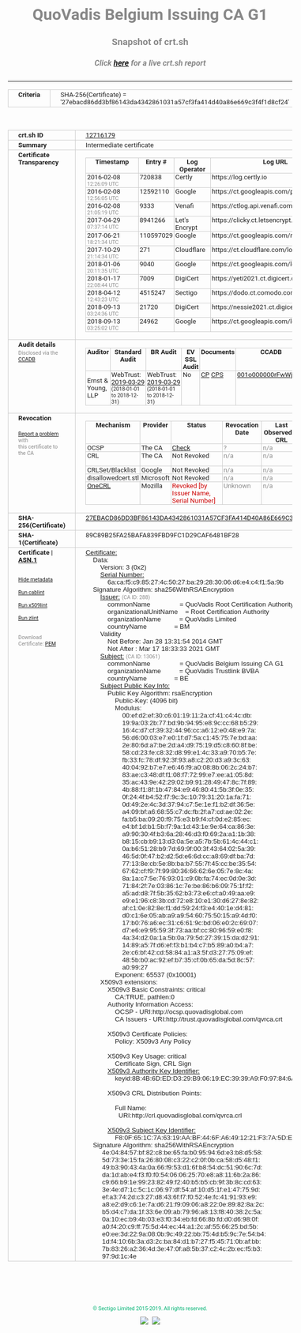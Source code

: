 # QuoVadis Belgium Issuing CA G1
### Snapshot of crt.sh
##### Click [here](https://crt.sh/?q=27EBACD86DD3BF86143DA4342861031A57CF3FA414D40A86E669C3F4F1D8CF24) for a live crt.sh report

---
<!DOCTYPE HTML PUBLIC "-//W3C//DTD HTML 4.0 Transitional//EN">
<HTML>
<HEAD>
  <META http-equiv="Content-Type" content="text/html; charset=UTF-8">
  <TITLE>crt.sh | 27ebacd86dd3bf86143da4342861031a57cf3fa414d40a86e669c3f4f1d8cf24</TITLE>
  <META name="description" content="Free CT Log Certificate Search Tool from Sectigo (formerly Comodo CA)">
  <META name="keywords" content="crt.sh, CT, Certificate Transparency, Certificate Search, SSL Certificate, Sectigo, Comodo CA">
  <LINK href="//fonts.googleapis.com/css?family=Roboto+Mono|Roboto:400,400i,700,700i" rel="stylesheet">
  <STYLE type="text/css">
    a {
      white-space: nowrap;
    }
    body {
      color: #888888;
      font: 12pt Roboto, sans-serif;
      padding-top: 10px;
      text-align: center
    }
    form {
      margin: 0px
    }
    span {
      border-radius: 10px
    }
    span.heading {
      color: #888888;
      font: 12pt Roboto, sans-serif
    }
    span.title {
      background-color: #00B373;
      color: #FFFFFF;
      font: bold 18pt Roboto, sans-serif;
      padding: 0px 5px
    }
    span.text {
      color: #888888;
      font: 10pt Roboto, sans-serif
    }
    span.whiteongrey {
      background-color: #D9D9D6;
      color: #FFFFFF;
      font: bold 18pt Roboto, sans-serif;
      padding: 0px 5px
    }
    table {
      border-collapse: collapse;
      color: #222222;
      font: 10pt Roboto, sans-serif;
      margin-left: auto;
      margin-right: auto
    }
    table.options {
      border: none;
      margin-left: 10px
    }
    td, th {
      border: 1px solid #CCCCCC;
      padding: 0px 2px;
      text-align: left;
      vertical-align: top
    }
    td.outer, th.outer {
      border: 1px solid #CCCCCC;
      padding: 2px 20px;
      text-align: left
    }
    th.heading {
      color: #888888;
      font: bold italic 12pt Roboto, sans-serif;
      padding: 20px 0px 0px;
      text-align: center
    }
    th.options, td.options {
      border: none;
      vertical-align: middle
    }
    td.text {
      font: 10pt "Roboto Mono", sans-serif;
      padding: 2px 20px
    }
    td.heading {
      border: none;
      color: #888888;
      font: 12pt Roboto, sans-serif;
      padding-top: 20px;
      text-align: center
    }
    table.lint td, th {
      text-align: center
    }
    .button {
      background-color: #00B373;
      border-radius: 10px;
      color: #FFFFFF;
      font: bold 13pt Roboto, sans-serif
    }
    .copyright {
      font: 8pt Roboto, sans-serif;
      color: #00B373
    }
    .input {
      border: 1px solid #888888;
      font-weight: bold;
      text-align: center
    }
    .small {
      font: 8pt Roboto, sans-serif;
      color: #888888
    }
    .error {
      background-color: #FFDFDF;
      color: #CC0000;
      font-weight: bold
    }
    .fatal {
      background-color: #0000AA;
      color: #FFFFFF;
      font-weight: bold
    }
    .notice {
      background-color: #FFFFDF;
      color: #606000
    }
    .warning {
      background-color: #FFEFDF;
      color: #DF6000
    }
  </STYLE>
</HEAD>
<BODY>

<TABLE>
  <TR>
    <TH class="outer">Criteria</TH>
    <TD class="outer">SHA-256(Certificate) = '27ebacd86dd3bf86143da4342861031a57cf3fa414d40a86e669c3f4f1d8cf24'</TD>
  </TR>
</TABLE>
<BR>
<TABLE>
  <TR>
    <TH class="outer">crt.sh ID</TH>
    <TD class="outer"><A href="?id=12716179">12716179</A></TD>
  </TR>
  <TR>
    <TH class="outer">Summary</TH>
    <TD class="outer">Intermediate certificate</TD>
  </TR>
  <TR>
    <TH class="outer">Certificate<BR>Transparency</TH>
    <TD class="outer">
<TABLE class="options" style="margin-left:0px">
  <TR>
    <TH>Timestamp</TH>
    <TH>Entry #</TH>
    <TH>Log Operator</TH>
    <TH>Log URL</TH>
  </TR>
  <TR>
    <TD>2016-02-08&nbsp; <FONT class="small">12:26:09 UTC</FONT></TD>
    <TD>720838</TD>
    <TD>Certly</TD>
    <TD>https://log.certly.io</TD>
  </TR>
  <TR>
    <TD>2016-02-08&nbsp; <FONT class="small">12:56:05 UTC</FONT></TD>
    <TD>12592110</TD>
    <TD>Google</TD>
    <TD>https://ct.googleapis.com/pilot</TD>
  </TR>
  <TR>
    <TD>2016-02-08&nbsp; <FONT class="small">21:05:19 UTC</FONT></TD>
    <TD>9333</TD>
    <TD>Venafi</TD>
    <TD>https://ctlog.api.venafi.com</TD>
  </TR>
  <TR>
    <TD>2017-04-29&nbsp; <FONT class="small">07:37:14 UTC</FONT></TD>
    <TD>8941266</TD>
    <TD>Let's Encrypt</TD>
    <TD>https://clicky.ct.letsencrypt.org</TD>
  </TR>
  <TR>
    <TD>2017-06-21&nbsp; <FONT class="small">18:21:34 UTC</FONT></TD>
    <TD>110597029</TD>
    <TD>Google</TD>
    <TD>https://ct.googleapis.com/rocketeer</TD>
  </TR>
  <TR>
    <TD>2017-10-29&nbsp; <FONT class="small">21:14:34 UTC</FONT></TD>
    <TD>271</TD>
    <TD>Cloudflare</TD>
    <TD>https://ct.cloudflare.com/logs/nimbus2021</TD>
  </TR>
  <TR>
    <TD>2018-01-06&nbsp; <FONT class="small">20:11:35 UTC</FONT></TD>
    <TD>9040</TD>
    <TD>Google</TD>
    <TD>https://ct.googleapis.com/logs/argon2021</TD>
  </TR>
  <TR>
    <TD>2018-01-17&nbsp; <FONT class="small">22:08:44 UTC</FONT></TD>
    <TD>7009</TD>
    <TD>DigiCert</TD>
    <TD>https://yeti2021.ct.digicert.com/log</TD>
  </TR>
  <TR>
    <TD>2018-04-12&nbsp; <FONT class="small">12:43:23 UTC</FONT></TD>
    <TD>4515247</TD>
    <TD>Sectigo</TD>
    <TD>https://dodo.ct.comodo.com</TD>
  </TR>
  <TR>
    <TD>2018-09-13&nbsp; <FONT class="small">03:24:36 UTC</FONT></TD>
    <TD>21720</TD>
    <TD>DigiCert</TD>
    <TD>https://nessie2021.ct.digicert.com/log</TD>
  </TR>
  <TR>
    <TD>2018-09-13&nbsp; <FONT class="small">03:25:02 UTC</FONT></TD>
    <TD>24962</TD>
    <TD>Google</TD>
    <TD>https://ct.googleapis.com/logs/xenon2021</TD>
  </TR>
</TABLE>
    </TD>
  </TR>
  <TR>
    <TH class="outer">Audit details<BR>
      <DIV class="small" style="padding-top:3px">Disclosed via the
        <A href="//ccadb-public.secure.force.com/mozilla/PublicAllIntermediateCerts" target="_blank">CCADB</A></DIV>
    </TH>
    <TD class="outer">
<TABLE class="options" style="margin-left:0px">
  <TR>
    <TH>Auditor</TH>
    <TH>Standard Audit</TH>
    <TH>BR Audit</TH>
    <TH>EV SSL Audit</TH>
    <TH>Documents</TH>
    <TH>CCADB</TH>
    <TH>Root Owner / Certificate</TH>
  </TR>
  <TR>
    <TD style="vertical-align:middle">Ernst & Young, LLP</TD>
    <TD>WebTrust:
      <A href="https://www.cpacanada.ca/generichandlers/CPACHandler.ashx?attachmentid=227627" target="_blank">2019-03-29</A>
      <BR><FONT style="font-size:8pt">(2018-01-01 to 2018-12-31)</FONT></TD>
    <TD>WebTrust:
      <A href="https://www.cpacanada.ca/generichandlers/CPACHandler.ashx?attachmentid=227628" target="_blank">2019-03-29</A>
      <BR><FONT style="font-size:8pt">(2018-01-01 to 2018-12-31)</FONT></TD>
    <TD>No    <TD>
      <A href="https://www.quovadisglobal.com/~/media/Files/Repository/QV_RCA1_RCA3_CPCPS_V4_25.ashx" target="blank">CP</A>
      <A href="https://www.quovadisglobal.com/~/media/Files/Repository/QV_RCA2_CPCPS_v2.5.ashx" target="blank">CPS</A>
    </TD>
    <TD><A href="//ccadb.force.com/001o000000rFwWjAAK" target="_blank">001o000000rFwWjAAK</A></TD>
    <TD><A href="/?id=8878">QuoVadis</A></TD>
  </TR>
</TABLE>
    </TD>
  </TR>
  <TR>
    <TH class="outer">Revocation<BR><BR>
      <DIV class="small" style="padding-top:3px"><A href="?id=12716179&opt=problemreporting">Report a problem</A> with<BR>this certificate to the CA</DIV></TH>
    <TD class="outer">
      <TABLE class="options" style="margin-left:0px">
        <TR>
          <TH>Mechanism</TH>
          <TH>Provider</TH>
          <TH>Status</TH>
          <TH>Revocation Date</TH>
          <TH>Last Observed in CRL</TH>
          <TH>Last Checked <SPAN style="color:#CC0000;vertical-align:middle;font-size:70%;font-weight:normal">(Error)</SPAN></TH>
        </TR>
        <TR>
          <TD>OCSP</TD>
          <TD>The CA</TD>
          <TD><A href="?id=12716179&opt=ocsp">Check</A></TD>
          <TD><SPAN style="color:#888888">?</SPAN></TD>
          <TD><SPAN style="color:#888888">n/a</SPAN></TD>
          <TD><SPAN style="color:#888888">?</SPAN></TD>
        </TR>
        <TR>
          <TD>CRL</TD>
          <TD>The CA</TD>
          <TD>Not Revoked</TD><TD><SPAN style="color:#888888">n/a</SPAN></TD><TD><SPAN style="color:#888888">n/a</SPAN></TD><TD>2019-12-04&nbsp; <FONT class="small">20:05:09 UTC</FONT></TD>
        </TR>
        <TR>
          <TD>CRLSet/Blacklist</TD>
          <TD>Google</TD>
          <TD>Not Revoked</TD>
          <TD><SPAN style="color:#888888">n/a</SPAN></TD>
          <TD><SPAN style="color:#888888">n/a</SPAN></TD>
          <TD><SPAN style="color:#888888">n/a</SPAN></TD>
        </TR>
        <TR>
          <TD>disallowedcert.stl</TD>
          <TD>Microsoft</TD>
          <TD>Not Revoked</TD>
          <TD><SPAN style="color:#888888">n/a</SPAN></TD>
          <TD><SPAN style="color:#888888">n/a</SPAN></TD>
          <TD><SPAN style="color:#888888">n/a</SPAN></TD>
        </TR>
        <TR>
          <TD><A href="/mozilla-onecrl" target="_blank">OneCRL</A></TD>
          <TD>Mozilla</TD>
          <TD><SPAN style="color:#CC0000">Revoked [by Issuer Name, Serial Number]</SPAN></TD><TD><SPAN style="color:#888888">Unknown</SPAN></TD>
          <TD><SPAN style="color:#888888">n/a</SPAN></TD>
          <TD><SPAN style="color:#888888">n/a</SPAN></TD>
        </TR>
      </TABLE>
    </TD>
  </TR>
  <TR>
    <TH class="outer">SHA-256(Certificate)</TH>
    <TD class="outer"><A href="//censys.io/certificates/27ebacd86dd3bf86143da4342861031a57cf3fa414d40a86e669c3f4f1d8cf24">27EBACD86DD3BF86143DA4342861031A57CF3FA414D40A86E669C3F4F1D8CF24</A></TD>
  </TR>
  <TR>
    <TH class="outer">SHA-1(Certificate)</TH>
    <TD class="outer">89C89B25FA25BAFA839FBD9FC1D29CAF6481BF28</TD>
  </TR>
  <TR>
    <TH class="outer">Certificate | <A href="?asn1=12716179">ASN.1</A>
      <SPAN class="small"><BR>
      <BR><BR><A href="?id=12716179&opt=nometadata">Hide metadata</A>
      <BR><BR><A href="?id=12716179&opt=cablint">Run cablint</A>
      <BR><BR><A href="?id=12716179&opt=x509lint">Run x509lint</A>
      <BR><BR><A href="?id=12716179&opt=zlint">Run zlint</A>
      <BR><BR><BR>Download Certificate: <A href="?d=12716179">PEM</A>
      </SPAN>
    </TH>
    <TD class="text"><A href="?d=12716179">Certificate:</A><BR>&nbsp;&nbsp;&nbsp;&nbsp;Data:<BR>&nbsp;&nbsp;&nbsp;&nbsp;&nbsp;&nbsp;&nbsp;&nbsp;Version:&nbsp;3&nbsp;(0x2)<BR>&nbsp;&nbsp;&nbsp;&nbsp;&nbsp;&nbsp;&nbsp;&nbsp;<A href="?serial=6acaf5c985274c5027ba29283006d6e4c4f15a9b">Serial&nbsp;Number:</A><BR>&nbsp;&nbsp;&nbsp;&nbsp;&nbsp;&nbsp;&nbsp;&nbsp;&nbsp;&nbsp;&nbsp;&nbsp;6a:ca:f5:c9:85:27:4c:50:27:ba:29:28:30:06:d6:e4:c4:f1:5a:9b<BR>&nbsp;&nbsp;&nbsp;&nbsp;Signature&nbsp;Algorithm:&nbsp;sha256WithRSAEncryption<BR>&nbsp;&nbsp;&nbsp;&nbsp;&nbsp;&nbsp;&nbsp;&nbsp;<A href="?caid=288">Issuer:</A> <SPAN class="small">(CA ID: 288)</SPAN><BR>&nbsp;&nbsp;&nbsp;&nbsp;&nbsp;&nbsp;&nbsp;&nbsp;&nbsp;&nbsp;&nbsp;&nbsp;commonName&nbsp;&nbsp;&nbsp;&nbsp;&nbsp;&nbsp;&nbsp;&nbsp;&nbsp;&nbsp;&nbsp;&nbsp;&nbsp;&nbsp;&nbsp;&nbsp;=&nbsp;QuoVadis&nbsp;Root&nbsp;Certification&nbsp;Authority<BR>&nbsp;&nbsp;&nbsp;&nbsp;&nbsp;&nbsp;&nbsp;&nbsp;&nbsp;&nbsp;&nbsp;&nbsp;organizationalUnitName&nbsp;&nbsp;&nbsp;&nbsp;=&nbsp;Root&nbsp;Certification&nbsp;Authority<BR>&nbsp;&nbsp;&nbsp;&nbsp;&nbsp;&nbsp;&nbsp;&nbsp;&nbsp;&nbsp;&nbsp;&nbsp;organizationName&nbsp;&nbsp;&nbsp;&nbsp;&nbsp;&nbsp;&nbsp;&nbsp;&nbsp;&nbsp;=&nbsp;QuoVadis&nbsp;Limited<BR>&nbsp;&nbsp;&nbsp;&nbsp;&nbsp;&nbsp;&nbsp;&nbsp;&nbsp;&nbsp;&nbsp;&nbsp;countryName&nbsp;&nbsp;&nbsp;&nbsp;&nbsp;&nbsp;&nbsp;&nbsp;&nbsp;&nbsp;&nbsp;&nbsp;&nbsp;&nbsp;&nbsp;=&nbsp;BM<BR>&nbsp;&nbsp;&nbsp;&nbsp;&nbsp;&nbsp;&nbsp;&nbsp;Validity<BR>&nbsp;&nbsp;&nbsp;&nbsp;&nbsp;&nbsp;&nbsp;&nbsp;&nbsp;&nbsp;&nbsp;&nbsp;Not&nbsp;Before:&nbsp;Jan&nbsp;28&nbsp;13:31:54&nbsp;2014&nbsp;GMT<BR>&nbsp;&nbsp;&nbsp;&nbsp;&nbsp;&nbsp;&nbsp;&nbsp;&nbsp;&nbsp;&nbsp;&nbsp;Not&nbsp;After&nbsp;:&nbsp;Mar&nbsp;17&nbsp;18:33:33&nbsp;2021&nbsp;GMT<BR>&nbsp;&nbsp;&nbsp;&nbsp;&nbsp;&nbsp;&nbsp;&nbsp;<A href="?caid=13061">Subject:</A> <SPAN class="small">(CA ID: 13061)</SPAN><BR>&nbsp;&nbsp;&nbsp;&nbsp;&nbsp;&nbsp;&nbsp;&nbsp;&nbsp;&nbsp;&nbsp;&nbsp;commonName&nbsp;&nbsp;&nbsp;&nbsp;&nbsp;&nbsp;&nbsp;&nbsp;&nbsp;&nbsp;&nbsp;&nbsp;&nbsp;&nbsp;&nbsp;&nbsp;=&nbsp;QuoVadis&nbsp;Belgium&nbsp;Issuing&nbsp;CA&nbsp;G1<BR>&nbsp;&nbsp;&nbsp;&nbsp;&nbsp;&nbsp;&nbsp;&nbsp;&nbsp;&nbsp;&nbsp;&nbsp;organizationName&nbsp;&nbsp;&nbsp;&nbsp;&nbsp;&nbsp;&nbsp;&nbsp;&nbsp;&nbsp;=&nbsp;QuoVadis&nbsp;Trustlink&nbsp;BVBA<BR>&nbsp;&nbsp;&nbsp;&nbsp;&nbsp;&nbsp;&nbsp;&nbsp;&nbsp;&nbsp;&nbsp;&nbsp;countryName&nbsp;&nbsp;&nbsp;&nbsp;&nbsp;&nbsp;&nbsp;&nbsp;&nbsp;&nbsp;&nbsp;&nbsp;&nbsp;&nbsp;&nbsp;=&nbsp;BE<BR>&nbsp;&nbsp;&nbsp;&nbsp;&nbsp;&nbsp;&nbsp;&nbsp;<A href="?spkisha256=6d9f307bb20a1e55fb413847c2ab86664dedd3b7d97db29744d2e8f652917ded">Subject&nbsp;Public&nbsp;Key&nbsp;Info:</A><BR>&nbsp;&nbsp;&nbsp;&nbsp;&nbsp;&nbsp;&nbsp;&nbsp;&nbsp;&nbsp;&nbsp;&nbsp;Public&nbsp;Key&nbsp;Algorithm:&nbsp;rsaEncryption<BR>&nbsp;&nbsp;&nbsp;&nbsp;&nbsp;&nbsp;&nbsp;&nbsp;&nbsp;&nbsp;&nbsp;&nbsp;&nbsp;&nbsp;&nbsp;&nbsp;Public-Key:&nbsp;(4096&nbsp;bit)<BR>&nbsp;&nbsp;&nbsp;&nbsp;&nbsp;&nbsp;&nbsp;&nbsp;&nbsp;&nbsp;&nbsp;&nbsp;&nbsp;&nbsp;&nbsp;&nbsp;Modulus:<BR>&nbsp;&nbsp;&nbsp;&nbsp;&nbsp;&nbsp;&nbsp;&nbsp;&nbsp;&nbsp;&nbsp;&nbsp;&nbsp;&nbsp;&nbsp;&nbsp;&nbsp;&nbsp;&nbsp;&nbsp;00:ef:d2:ef:30:c6:01:19:11:2a:cf:41:c4:4c:db:<BR>&nbsp;&nbsp;&nbsp;&nbsp;&nbsp;&nbsp;&nbsp;&nbsp;&nbsp;&nbsp;&nbsp;&nbsp;&nbsp;&nbsp;&nbsp;&nbsp;&nbsp;&nbsp;&nbsp;&nbsp;19:9a:03:2b:77:bd:9b:94:95:e8:9c:cc:68:b5:29:<BR>&nbsp;&nbsp;&nbsp;&nbsp;&nbsp;&nbsp;&nbsp;&nbsp;&nbsp;&nbsp;&nbsp;&nbsp;&nbsp;&nbsp;&nbsp;&nbsp;&nbsp;&nbsp;&nbsp;&nbsp;16:4c:d7:cf:39:32:44:96:cc:a6:12:e0:48:e9:7a:<BR>&nbsp;&nbsp;&nbsp;&nbsp;&nbsp;&nbsp;&nbsp;&nbsp;&nbsp;&nbsp;&nbsp;&nbsp;&nbsp;&nbsp;&nbsp;&nbsp;&nbsp;&nbsp;&nbsp;&nbsp;56:d6:00:03:e7:e0:1f:d7:5a:c1:45:75:7e:bd:aa:<BR>&nbsp;&nbsp;&nbsp;&nbsp;&nbsp;&nbsp;&nbsp;&nbsp;&nbsp;&nbsp;&nbsp;&nbsp;&nbsp;&nbsp;&nbsp;&nbsp;&nbsp;&nbsp;&nbsp;&nbsp;2e:80:6d:a7:be:2d:a4:d9:75:19:d5:c8:60:8f:be:<BR>&nbsp;&nbsp;&nbsp;&nbsp;&nbsp;&nbsp;&nbsp;&nbsp;&nbsp;&nbsp;&nbsp;&nbsp;&nbsp;&nbsp;&nbsp;&nbsp;&nbsp;&nbsp;&nbsp;&nbsp;58:cd:23:fe:c8:32:d8:99:e1:4c:33:a9:70:b5:7e:<BR>&nbsp;&nbsp;&nbsp;&nbsp;&nbsp;&nbsp;&nbsp;&nbsp;&nbsp;&nbsp;&nbsp;&nbsp;&nbsp;&nbsp;&nbsp;&nbsp;&nbsp;&nbsp;&nbsp;&nbsp;fb:33:fc:78:df:92:3f:93:a8:c2:20:d3:a9:3c:63:<BR>&nbsp;&nbsp;&nbsp;&nbsp;&nbsp;&nbsp;&nbsp;&nbsp;&nbsp;&nbsp;&nbsp;&nbsp;&nbsp;&nbsp;&nbsp;&nbsp;&nbsp;&nbsp;&nbsp;&nbsp;40:04:92:b7:e7:e6:46:f9:a0:08:8b:06:2c:24:b7:<BR>&nbsp;&nbsp;&nbsp;&nbsp;&nbsp;&nbsp;&nbsp;&nbsp;&nbsp;&nbsp;&nbsp;&nbsp;&nbsp;&nbsp;&nbsp;&nbsp;&nbsp;&nbsp;&nbsp;&nbsp;83:ae:c3:48:df:f1:08:f7:72:99:e7:ee:a1:05:8d:<BR>&nbsp;&nbsp;&nbsp;&nbsp;&nbsp;&nbsp;&nbsp;&nbsp;&nbsp;&nbsp;&nbsp;&nbsp;&nbsp;&nbsp;&nbsp;&nbsp;&nbsp;&nbsp;&nbsp;&nbsp;35:ac:43:9e:42:29:02:b9:91:28:49:47:8c:7f:89:<BR>&nbsp;&nbsp;&nbsp;&nbsp;&nbsp;&nbsp;&nbsp;&nbsp;&nbsp;&nbsp;&nbsp;&nbsp;&nbsp;&nbsp;&nbsp;&nbsp;&nbsp;&nbsp;&nbsp;&nbsp;4b:88:f1:8f:1b:47:84:e9:46:80:41:5b:3f:0e:35:<BR>&nbsp;&nbsp;&nbsp;&nbsp;&nbsp;&nbsp;&nbsp;&nbsp;&nbsp;&nbsp;&nbsp;&nbsp;&nbsp;&nbsp;&nbsp;&nbsp;&nbsp;&nbsp;&nbsp;&nbsp;0f:24:4f:b4:52:f7:9c:3c:10:79:31:20:1a:fa:71:<BR>&nbsp;&nbsp;&nbsp;&nbsp;&nbsp;&nbsp;&nbsp;&nbsp;&nbsp;&nbsp;&nbsp;&nbsp;&nbsp;&nbsp;&nbsp;&nbsp;&nbsp;&nbsp;&nbsp;&nbsp;0d:49:2e:4c:3d:37:94:c7:5e:1e:f1:b2:df:36:5e:<BR>&nbsp;&nbsp;&nbsp;&nbsp;&nbsp;&nbsp;&nbsp;&nbsp;&nbsp;&nbsp;&nbsp;&nbsp;&nbsp;&nbsp;&nbsp;&nbsp;&nbsp;&nbsp;&nbsp;&nbsp;a4:09:bf:a6:68:55:c7:dc:fb:2f:a7:cd:ae:02:2e:<BR>&nbsp;&nbsp;&nbsp;&nbsp;&nbsp;&nbsp;&nbsp;&nbsp;&nbsp;&nbsp;&nbsp;&nbsp;&nbsp;&nbsp;&nbsp;&nbsp;&nbsp;&nbsp;&nbsp;&nbsp;fa:b5:ba:09:20:f9:75:e3:b9:f4:cf:0d:e2:85:ec:<BR>&nbsp;&nbsp;&nbsp;&nbsp;&nbsp;&nbsp;&nbsp;&nbsp;&nbsp;&nbsp;&nbsp;&nbsp;&nbsp;&nbsp;&nbsp;&nbsp;&nbsp;&nbsp;&nbsp;&nbsp;e4:bf:1d:b1:5b:f7:9a:1d:43:1e:9e:64:ca:86:3e:<BR>&nbsp;&nbsp;&nbsp;&nbsp;&nbsp;&nbsp;&nbsp;&nbsp;&nbsp;&nbsp;&nbsp;&nbsp;&nbsp;&nbsp;&nbsp;&nbsp;&nbsp;&nbsp;&nbsp;&nbsp;a9:90:30:4f:b3:6a:28:46:d3:f0:69:2a:a1:1b:38:<BR>&nbsp;&nbsp;&nbsp;&nbsp;&nbsp;&nbsp;&nbsp;&nbsp;&nbsp;&nbsp;&nbsp;&nbsp;&nbsp;&nbsp;&nbsp;&nbsp;&nbsp;&nbsp;&nbsp;&nbsp;b8:15:cb:b9:13:d3:0a:5e:a5:7b:5b:61:4c:44:c1:<BR>&nbsp;&nbsp;&nbsp;&nbsp;&nbsp;&nbsp;&nbsp;&nbsp;&nbsp;&nbsp;&nbsp;&nbsp;&nbsp;&nbsp;&nbsp;&nbsp;&nbsp;&nbsp;&nbsp;&nbsp;0a:b6:51:28:b9:7d:69:9f:00:3f:43:64:02:5a:39:<BR>&nbsp;&nbsp;&nbsp;&nbsp;&nbsp;&nbsp;&nbsp;&nbsp;&nbsp;&nbsp;&nbsp;&nbsp;&nbsp;&nbsp;&nbsp;&nbsp;&nbsp;&nbsp;&nbsp;&nbsp;46:5d:0f:47:b2:d2:5d:e6:6d:cc:a8:69:df:ba:7d:<BR>&nbsp;&nbsp;&nbsp;&nbsp;&nbsp;&nbsp;&nbsp;&nbsp;&nbsp;&nbsp;&nbsp;&nbsp;&nbsp;&nbsp;&nbsp;&nbsp;&nbsp;&nbsp;&nbsp;&nbsp;77:13:8e:cb:5e:8b:ba:b7:55:7f:45:cc:be:35:54:<BR>&nbsp;&nbsp;&nbsp;&nbsp;&nbsp;&nbsp;&nbsp;&nbsp;&nbsp;&nbsp;&nbsp;&nbsp;&nbsp;&nbsp;&nbsp;&nbsp;&nbsp;&nbsp;&nbsp;&nbsp;67:62:cf:f9:7f:99:80:36:66:62:6e:05:7e:8c:4a:<BR>&nbsp;&nbsp;&nbsp;&nbsp;&nbsp;&nbsp;&nbsp;&nbsp;&nbsp;&nbsp;&nbsp;&nbsp;&nbsp;&nbsp;&nbsp;&nbsp;&nbsp;&nbsp;&nbsp;&nbsp;8a:1a:c7:5e:76:93:01:c9:0b:fa:74:ec:0d:0e:3d:<BR>&nbsp;&nbsp;&nbsp;&nbsp;&nbsp;&nbsp;&nbsp;&nbsp;&nbsp;&nbsp;&nbsp;&nbsp;&nbsp;&nbsp;&nbsp;&nbsp;&nbsp;&nbsp;&nbsp;&nbsp;71:84:2f:7e:03:86:1c:7e:be:86:b6:09:75:1f:f2:<BR>&nbsp;&nbsp;&nbsp;&nbsp;&nbsp;&nbsp;&nbsp;&nbsp;&nbsp;&nbsp;&nbsp;&nbsp;&nbsp;&nbsp;&nbsp;&nbsp;&nbsp;&nbsp;&nbsp;&nbsp;a5:ad:d8:7f:5b:35:62:b3:73:e6:cf:a0:49:aa:e9:<BR>&nbsp;&nbsp;&nbsp;&nbsp;&nbsp;&nbsp;&nbsp;&nbsp;&nbsp;&nbsp;&nbsp;&nbsp;&nbsp;&nbsp;&nbsp;&nbsp;&nbsp;&nbsp;&nbsp;&nbsp;e9:e1:96:c8:3b:cd:72:e8:10:e1:30:d6:27:8e:82:<BR>&nbsp;&nbsp;&nbsp;&nbsp;&nbsp;&nbsp;&nbsp;&nbsp;&nbsp;&nbsp;&nbsp;&nbsp;&nbsp;&nbsp;&nbsp;&nbsp;&nbsp;&nbsp;&nbsp;&nbsp;af:c1:0e:82:8e:f1:dd:59:24:f3:e4:40:1e:d4:81:<BR>&nbsp;&nbsp;&nbsp;&nbsp;&nbsp;&nbsp;&nbsp;&nbsp;&nbsp;&nbsp;&nbsp;&nbsp;&nbsp;&nbsp;&nbsp;&nbsp;&nbsp;&nbsp;&nbsp;&nbsp;d0:c1:6e:05:ab:a9:a9:54:60:75:50:15:a9:4d:f0:<BR>&nbsp;&nbsp;&nbsp;&nbsp;&nbsp;&nbsp;&nbsp;&nbsp;&nbsp;&nbsp;&nbsp;&nbsp;&nbsp;&nbsp;&nbsp;&nbsp;&nbsp;&nbsp;&nbsp;&nbsp;17:b0:76:a6:ec:31:c6:61:9c:bd:06:e0:2c:69:07:<BR>&nbsp;&nbsp;&nbsp;&nbsp;&nbsp;&nbsp;&nbsp;&nbsp;&nbsp;&nbsp;&nbsp;&nbsp;&nbsp;&nbsp;&nbsp;&nbsp;&nbsp;&nbsp;&nbsp;&nbsp;d7:e6:e9:95:59:3f:73:aa:bf:cc:80:96:59:e0:f8:<BR>&nbsp;&nbsp;&nbsp;&nbsp;&nbsp;&nbsp;&nbsp;&nbsp;&nbsp;&nbsp;&nbsp;&nbsp;&nbsp;&nbsp;&nbsp;&nbsp;&nbsp;&nbsp;&nbsp;&nbsp;4a:34:d2:0a:1a:5b:0a:79:5d:27:39:15:da:d2:91:<BR>&nbsp;&nbsp;&nbsp;&nbsp;&nbsp;&nbsp;&nbsp;&nbsp;&nbsp;&nbsp;&nbsp;&nbsp;&nbsp;&nbsp;&nbsp;&nbsp;&nbsp;&nbsp;&nbsp;&nbsp;14:89:a5:7f:d6:ef:f3:b1:b4:c7:b5:89:a0:b4:a7:<BR>&nbsp;&nbsp;&nbsp;&nbsp;&nbsp;&nbsp;&nbsp;&nbsp;&nbsp;&nbsp;&nbsp;&nbsp;&nbsp;&nbsp;&nbsp;&nbsp;&nbsp;&nbsp;&nbsp;&nbsp;2e:c6:bf:42:cd:58:84:a1:a3:5f:d3:27:75:09:ef:<BR>&nbsp;&nbsp;&nbsp;&nbsp;&nbsp;&nbsp;&nbsp;&nbsp;&nbsp;&nbsp;&nbsp;&nbsp;&nbsp;&nbsp;&nbsp;&nbsp;&nbsp;&nbsp;&nbsp;&nbsp;48:5b:b0:ac:92:ef:b7:35:cf:0b:65:da:5d:8c:57:<BR>&nbsp;&nbsp;&nbsp;&nbsp;&nbsp;&nbsp;&nbsp;&nbsp;&nbsp;&nbsp;&nbsp;&nbsp;&nbsp;&nbsp;&nbsp;&nbsp;&nbsp;&nbsp;&nbsp;&nbsp;a0:99:27<BR>&nbsp;&nbsp;&nbsp;&nbsp;&nbsp;&nbsp;&nbsp;&nbsp;&nbsp;&nbsp;&nbsp;&nbsp;&nbsp;&nbsp;&nbsp;&nbsp;Exponent:&nbsp;65537&nbsp;(0x10001)<BR>&nbsp;&nbsp;&nbsp;&nbsp;&nbsp;&nbsp;&nbsp;&nbsp;X509v3&nbsp;extensions:<BR>&nbsp;&nbsp;&nbsp;&nbsp;&nbsp;&nbsp;&nbsp;&nbsp;&nbsp;&nbsp;&nbsp;&nbsp;X509v3&nbsp;Basic&nbsp;Constraints:&nbsp;critical<BR>&nbsp;&nbsp;&nbsp;&nbsp;&nbsp;&nbsp;&nbsp;&nbsp;&nbsp;&nbsp;&nbsp;&nbsp;&nbsp;&nbsp;&nbsp;&nbsp;CA:TRUE,&nbsp;pathlen:0<BR>&nbsp;&nbsp;&nbsp;&nbsp;&nbsp;&nbsp;&nbsp;&nbsp;&nbsp;&nbsp;&nbsp;&nbsp;Authority&nbsp;Information&nbsp;Access:&nbsp;<BR>&nbsp;&nbsp;&nbsp;&nbsp;&nbsp;&nbsp;&nbsp;&nbsp;&nbsp;&nbsp;&nbsp;&nbsp;&nbsp;&nbsp;&nbsp;&nbsp;OCSP&nbsp;-&nbsp;URI:http://ocsp.quovadisglobal.com<BR>&nbsp;&nbsp;&nbsp;&nbsp;&nbsp;&nbsp;&nbsp;&nbsp;&nbsp;&nbsp;&nbsp;&nbsp;&nbsp;&nbsp;&nbsp;&nbsp;CA&nbsp;Issuers&nbsp;-&nbsp;URI:http://trust.quovadisglobal.com/qvrca.crt<BR><BR>&nbsp;&nbsp;&nbsp;&nbsp;&nbsp;&nbsp;&nbsp;&nbsp;&nbsp;&nbsp;&nbsp;&nbsp;X509v3&nbsp;Certificate&nbsp;Policies:&nbsp;<BR>&nbsp;&nbsp;&nbsp;&nbsp;&nbsp;&nbsp;&nbsp;&nbsp;&nbsp;&nbsp;&nbsp;&nbsp;&nbsp;&nbsp;&nbsp;&nbsp;Policy:&nbsp;X509v3&nbsp;Any&nbsp;Policy<BR><BR>&nbsp;&nbsp;&nbsp;&nbsp;&nbsp;&nbsp;&nbsp;&nbsp;&nbsp;&nbsp;&nbsp;&nbsp;X509v3&nbsp;Key&nbsp;Usage:&nbsp;critical<BR>&nbsp;&nbsp;&nbsp;&nbsp;&nbsp;&nbsp;&nbsp;&nbsp;&nbsp;&nbsp;&nbsp;&nbsp;&nbsp;&nbsp;&nbsp;&nbsp;Certificate&nbsp;Sign,&nbsp;CRL&nbsp;Sign<BR>&nbsp;&nbsp;&nbsp;&nbsp;&nbsp;&nbsp;&nbsp;&nbsp;&nbsp;&nbsp;&nbsp;&nbsp;<A href="?ski=8b4b6dedd329b90619ec3939a9f097846acbefdf">X509v3&nbsp;Authority&nbsp;Key&nbsp;Identifier:</A><BR>&nbsp;&nbsp;&nbsp;&nbsp;&nbsp;&nbsp;&nbsp;&nbsp;&nbsp;&nbsp;&nbsp;&nbsp;&nbsp;&nbsp;&nbsp;&nbsp;keyid:8B:4B:6D:ED:D3:29:B9:06:19:EC:39:39:A9:F0:97:84:6A:CB:EF:DF<BR><BR>&nbsp;&nbsp;&nbsp;&nbsp;&nbsp;&nbsp;&nbsp;&nbsp;&nbsp;&nbsp;&nbsp;&nbsp;X509v3&nbsp;CRL&nbsp;Distribution&nbsp;Points:&nbsp;<BR><BR>&nbsp;&nbsp;&nbsp;&nbsp;&nbsp;&nbsp;&nbsp;&nbsp;&nbsp;&nbsp;&nbsp;&nbsp;&nbsp;&nbsp;&nbsp;&nbsp;Full&nbsp;Name:<BR>&nbsp;&nbsp;&nbsp;&nbsp;&nbsp;&nbsp;&nbsp;&nbsp;&nbsp;&nbsp;&nbsp;&nbsp;&nbsp;&nbsp;&nbsp;&nbsp;&nbsp;&nbsp;URI:http://crl.quovadisglobal.com/qvrca.crl<BR><BR>&nbsp;&nbsp;&nbsp;&nbsp;&nbsp;&nbsp;&nbsp;&nbsp;&nbsp;&nbsp;&nbsp;&nbsp;<A href="?ski=f80f651c7a6319aabf446fa6491221f37a5de30d">X509v3&nbsp;Subject&nbsp;Key&nbsp;Identifier:</A><BR>&nbsp;&nbsp;&nbsp;&nbsp;&nbsp;&nbsp;&nbsp;&nbsp;&nbsp;&nbsp;&nbsp;&nbsp;&nbsp;&nbsp;&nbsp;&nbsp;F8:0F:65:1C:7A:63:19:AA:BF:44:6F:A6:49:12:21:F3:7A:5D:E3:0D<BR>&nbsp;&nbsp;&nbsp;&nbsp;Signature&nbsp;Algorithm:&nbsp;sha256WithRSAEncryption<BR>&nbsp;&nbsp;&nbsp;&nbsp;&nbsp;&nbsp;&nbsp;&nbsp;&nbsp;4e:04:84:57:bf:82:c8:be:65:fa:b0:95:94:6d:e3:b8:d5:58:<BR>&nbsp;&nbsp;&nbsp;&nbsp;&nbsp;&nbsp;&nbsp;&nbsp;&nbsp;5d:73:3e:15:fa:26:80:08:c3:22:c2:0f:0b:ca:58:d5:48:f1:<BR>&nbsp;&nbsp;&nbsp;&nbsp;&nbsp;&nbsp;&nbsp;&nbsp;&nbsp;49:b3:90:43:4a:0a:66:f9:53:d1:6f:b8:54:dc:51:90:6c:7d:<BR>&nbsp;&nbsp;&nbsp;&nbsp;&nbsp;&nbsp;&nbsp;&nbsp;&nbsp;da:1d:ab:e4:f3:f0:f0:54:06:06:25:70:e8:a8:11:6b:2a:86:<BR>&nbsp;&nbsp;&nbsp;&nbsp;&nbsp;&nbsp;&nbsp;&nbsp;&nbsp;c9:66:b9:1e:99:23:82:49:f2:40:b5:b5:cb:9f:3b:8c:cd:63:<BR>&nbsp;&nbsp;&nbsp;&nbsp;&nbsp;&nbsp;&nbsp;&nbsp;&nbsp;3e:4e:d7:1c:5c:1c:06:97:df:54:af:10:d5:1f:e1:47:75:9d:<BR>&nbsp;&nbsp;&nbsp;&nbsp;&nbsp;&nbsp;&nbsp;&nbsp;&nbsp;ef:a3:74:2d:c3:27:d8:43:6f:f7:f0:52:4e:fc:41:91:93:e9:<BR>&nbsp;&nbsp;&nbsp;&nbsp;&nbsp;&nbsp;&nbsp;&nbsp;&nbsp;a8:e2:d9:c6:1e:7a:d6:21:f9:09:06:a8:22:0e:89:82:8a:2c:<BR>&nbsp;&nbsp;&nbsp;&nbsp;&nbsp;&nbsp;&nbsp;&nbsp;&nbsp;b5:d4:c7:da:1f:33:6e:09:ab:79:96:a8:13:f8:40:38:2c:5a:<BR>&nbsp;&nbsp;&nbsp;&nbsp;&nbsp;&nbsp;&nbsp;&nbsp;&nbsp;0a:10:ec:b9:4b:03:e3:f0:34:eb:fd:66:8b:fd:d0:d6:98:0f:<BR>&nbsp;&nbsp;&nbsp;&nbsp;&nbsp;&nbsp;&nbsp;&nbsp;&nbsp;a0:f4:20:c9:ff:75:5d:44:ec:44:a1:2c:af:55:66:25:bd:5b:<BR>&nbsp;&nbsp;&nbsp;&nbsp;&nbsp;&nbsp;&nbsp;&nbsp;&nbsp;e0:ee:3d:22:9a:08:0b:9c:49:22:bb:75:4d:b5:9c:7e:54:b4:<BR>&nbsp;&nbsp;&nbsp;&nbsp;&nbsp;&nbsp;&nbsp;&nbsp;&nbsp;1d:f4:10:6b:3a:d3:2c:ba:84:d1:b7:27:f5:45:71:0b:af:bb:<BR>&nbsp;&nbsp;&nbsp;&nbsp;&nbsp;&nbsp;&nbsp;&nbsp;&nbsp;7b:83:26:a2:36:4d:3e:47:0f:a8:5b:37:c2:4c:2b:ec:f5:b3:<BR>&nbsp;&nbsp;&nbsp;&nbsp;&nbsp;&nbsp;&nbsp;&nbsp;&nbsp;97:9d:1c:4e<BR>    </TD>
  </TR>
</TABLE>

  <BR><BR><BR>

  <P class="copyright">&copy; Sectigo Limited 2015-2019. All rights reserved.</P>
  <DIV>
    <A href="https://sectigo.com/"><IMG src="/sectigo_s.png"></A>
    &nbsp;<A href="https://github.com/crtsh"><IMG src="/GitHub-Mark-32px.png"></A>
  </DIV>
</BODY>
</HTML>
